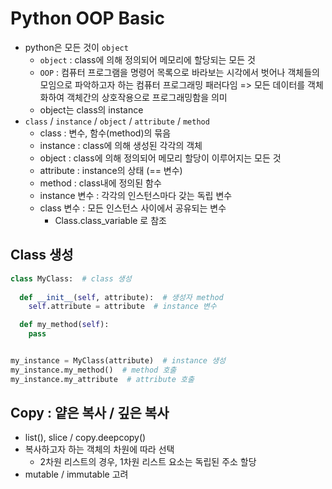 # Python OOP Basic
- python은 모든 것이 `object`
    - `object` : class에 의해 정의되어 메모리에 할당되는 모든 것
    - `OOP` : 컴퓨터 프로그램을 명령어 목록으로 바라보는 시각에서 벗어나 객체들의 모임으로 파악하고자 하는 컴퓨터 프로그래밍 패러다임 => 모든 데이터를 객체화하여 객체간의 상호작용으로 프로그래밍함을 의미
    - object는 class의 instance
- `class` / `instance` / `object` / `attribute` / `method`
    - class : 변수, 함수(method)의 묶음
    - instance : class에 의해 생성된 각각의 객체
    - object : class에 의해 정의되어 메모리 할당이 이루어지는 모든 것
    - attribute : instance의 상태 (== 변수)
    - method : class내에 정의된 함수
    - instance 변수 : 각각의 인스턴스마다 갖는 독립 변수
    - class 변수 : 모든 인스턴스 사이에서 공유되는 변수
        - Class.class_variable 로 참조

## Class 생성
  ```python
  class MyClass:  # class 생성
    
    def __init__(self, attribute):  # 생성자 method
      self.attribute = attribute  # instance 변수

    def my_method(self):  
      pass  


  my_instance = MyClass(attribute)  # instance 생성
  my_instance.my_method()  # method 호출
  my_instance.my_attribute  # attribute 호출
  ```

## Copy : 얕은 복사 / 깊은 복사
- list(), slice / copy.deepcopy()
- 복사하고자 하는 객체의 차원에 따라 선택
    - 2차원 리스트의 경우, 1차원 리스트 요소는 독립된 주소 할당
- mutable / immutable 고려 


